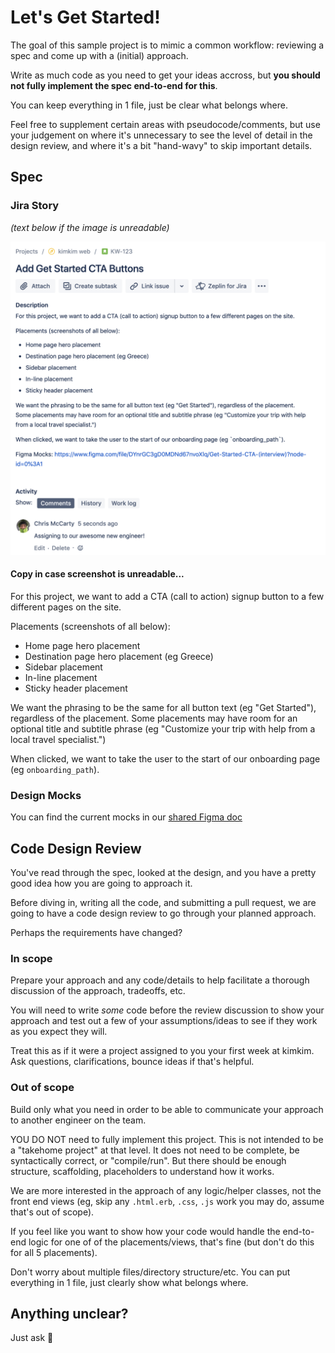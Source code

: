 # Let's Get Started!
The goal of this sample project is to mimic a common workflow: reviewing a spec and come up with a (initial) approach.

Write as much code as you need to get your ideas accross, but **you should not fully implement the spec end-to-end for this**. 

You can keep everything in 1 file, just be clear what belongs where.

Feel free to supplement certain areas with pseudocode/comments, but use your judgement on where it's unnecessary to see the level of detail in the design review, and where it's a bit "hand-wavy" to skip important details.

## Spec
### Jira Story
*(text below if the image is unreadable)*

![Jira Story](images/cta_jira.png)

#### Copy in case screenshot is unreadable...
For this project, we want to add a CTA (call to action) signup button to a few different pages on the site.

Placements (screenshots of all below):

* Home page hero placement
* Destination page hero placement (eg Greece)
* Sidebar placement
* In-line placement
* Sticky header placement

We want the phrasing to be the same for all button text (eg "Get Started"), regardless of the placement. Some placements may have room for an optional title and subtitle phrase (eg "Customize your trip with help from a local travel specialist.")

When clicked, we want to take the user to the start of our onboarding page (eg `onboarding_path`).

### Design Mocks
You can find the current mocks in our [shared Figma doc](https://www.figma.com/file/DYnrGC3gD0MDNd67nvoXlq/Get-Started-CTA-interview?node-id=0%3A1)

## Code Design Review
You've read through the spec, looked at the design, and you have a pretty good idea how you are going to approach it.

Before diving in, writing all the code, and submitting a pull request, we are going to have a code design review to go through your planned approach. 

Perhaps the requirements have changed?

### In scope
Prepare your approach and any code/details to help facilitate a thorough discussion of the approach, tradeoffs, etc.

You will need to write *some* code before the review discussion to show your approach and test out a few of your assumptions/ideas to see if they work as you expect they will.

Treat this as if it were a project assigned to you your first week at kimkim. Ask questions, clarifications, bounce ideas if that's helpful.

### Out of scope
Build only what you need in order to be able to communicate your approach to another engineer on the team.

YOU DO NOT need to fully implement this project. This is not intended to be a "takehome project" at that level. It does not need to be complete, be syntactically correct, or "compile/run". But there should be enough structure, scaffolding, placeholders to understand how it works. 

We are more interested in the approach of any logic/helper classes, not the front end views (eg, skip any `.html.erb`, `.css`, `.js` work you may do, assume that's out of scope). 

If you feel like you want to show how your code would handle the end-to-end logic for one of of the placements/views, that's fine (but don't do this for all 5 placements).

Don't worry about multiple files/directory structure/etc. You can put everything in 1 file, just clearly show what belongs where.

## Anything unclear?
Just ask 🙂